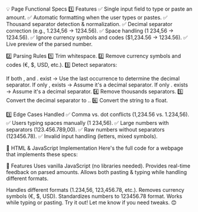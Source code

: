 💡 Page Functional Specs
1️⃣ Features
✅ Single input field to type or paste an amount.
✅ Automatic formatting when the user types or pastes.
✅ Thousand separator detection & normalization.
✅ Decimal separator correction (e.g., 1.234,56 → 1234.56).
✅ Space handling (1 234,56 → 1234.56).
✅ Ignore currency symbols and codes ($1,234.56 → 1234.56).
✅ Live preview of the parsed number.

2️⃣ Parsing Rules
1️⃣ Trim whitespace.
2️⃣ Remove currency symbols and codes (€, $, USD, etc.).
3️⃣ Detect separators:

If both , and . exist → Use the last occurrence to determine the decimal separator.
If only , exists → Assume it's a decimal separator.
If only . exists → Assume it's a decimal separator.
4️⃣ Remove thousands separators.
5️⃣ Convert the decimal separator to ..
6️⃣ Convert the string to a float.

3️⃣ Edge Cases Handled
✅ Comma vs. dot conflicts (1,234.56 vs. 1.234,56).
✅ Users typing spaces manually (1 234,56).
✅ Large numbers with separators (123.456.789,00).
✅ Raw numbers without separators (123456.78).
✅ Invalid input handling (letters, mixed symbols).

📜 HTML & JavaScript Implementation
Here's the full code for a webpage that implements these specs:

🔹 Features
Uses vanilla JavaScript (no libraries needed).
Provides real-time feedback on parsed amounts.
Allows both pasting & typing while handling different formats.

Handles different formats (1.234,56, 123,456.78, etc.).
Removes currency symbols (€, $, USD).
Standardizes numbers to 123456.78 format.
Works while typing or pasting.
Try it out! Let me know if you need tweaks. 😊